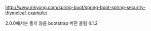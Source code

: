 http://www.mkyong.com/spring-boot/spring-boot-spring-security-thymeleaf-example/

2.0.0에서는 돌지 않음
bootstrap 버젼 올림 4.1.2 

